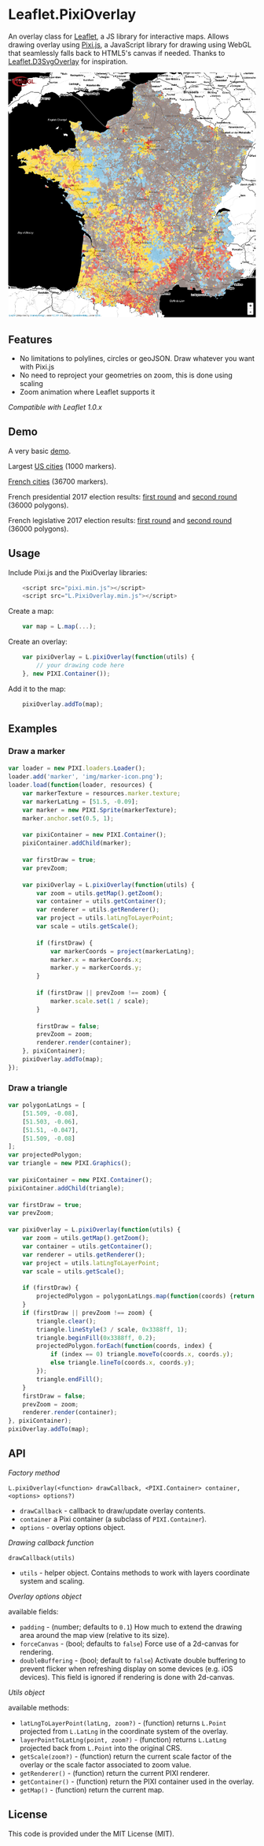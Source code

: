Leaflet.PixiOverlay
===================

An overlay class for [Leaflet](http://leafletjs.com), a JS
library for interactive maps.  Allows drawing overlay using [Pixi.js](http://www.pixijs.com/), a JavaScript library
for drawing using WebGL that seamlessly falls back to HTML5's canvas if needed. Thanks to [Leaflet.D3SvgOverlay](https://github.com/teralytics/Leaflet.D3SvgOverlay) for inspiration.

[![screenshot](/docs/img/Leaflet.PixiOverlay.png)](https://manubb.github.io/Leaflet.PixiOverlay/demo.html)

## Features

 * No limitations to polylines, circles or geoJSON. Draw whatever you want with Pixi.js
 * No need to reproject your geometries on zoom, this is done using scaling
 * Zoom animation where Leaflet supports it

*Compatible with Leaflet 1.0.x*

## Demo

A very basic [demo](https://manubb.github.io/Leaflet.PixiOverlay/leaflet-quickstart.html).

Largest [US cities](https://manubb.github.io/Leaflet.PixiOverlay/us-cities.html) (1000 markers).

[French cities](https://manubb.github.io/Leaflet.PixiOverlay/french-cities.html) (36700 markers).

French presidential 2017 election results: [first round](https://manubb.github.io/Leaflet.PixiOverlay/t1.html) and [second round](https://manubb.github.io/Leaflet.PixiOverlay/t2.html) (36000 polygons).

French legislative 2017 election results: [first round](https://manubb.github.io/Leaflet.PixiOverlay/leg-t1.html) and [second round](https://manubb.github.io/Leaflet.PixiOverlay/leg-t2.html) (36000 polygons).

## Usage

Include Pixi.js and the PixiOverlay libraries:

```js
    <script src="pixi.min.js"></script>
    <script src="L.PixiOverlay.min.js"></script>
```
Create a map:

```js
    var map = L.map(...);
```

Create an overlay:

```js
    var pixiOverlay = L.pixiOverlay(function(utils) {
        // your drawing code here
    }, new PIXI.Container());
```

Add it to the map:

```js
    pixiOverlay.addTo(map);
```
## Examples

### Draw a marker
```js
var loader = new PIXI.loaders.Loader();
loader.add('marker', 'img/marker-icon.png');
loader.load(function(loader, resources) {
    var markerTexture = resources.marker.texture;
    var markerLatLng = [51.5, -0.09];
    var marker = new PIXI.Sprite(markerTexture);
    marker.anchor.set(0.5, 1);

    var pixiContainer = new PIXI.Container();
    pixiContainer.addChild(marker);

    var firstDraw = true;
    var prevZoom;

    var pixiOverlay = L.pixiOverlay(function(utils) {
        var zoom = utils.getMap().getZoom();
        var container = utils.getContainer();
        var renderer = utils.getRenderer();
        var project = utils.latLngToLayerPoint;
        var scale = utils.getScale();

        if (firstDraw) {
            var markerCoords = project(markerLatLng);
            marker.x = markerCoords.x;
            marker.y = markerCoords.y;
        }

        if (firstDraw || prevZoom !== zoom) {
            marker.scale.set(1 / scale);
        }

        firstDraw = false;
        prevZoom = zoom;
        renderer.render(container);
    }, pixiContainer);
    pixiOverlay.addTo(map);
});
```
### Draw a triangle
```js
var polygonLatLngs = [
    [51.509, -0.08],
    [51.503, -0.06],
    [51.51, -0.047],
    [51.509, -0.08]
];
var projectedPolygon;
var triangle = new PIXI.Graphics();

var pixiContainer = new PIXI.Container();
pixiContainer.addChild(triangle);

var firstDraw = true;
var prevZoom;

var pixiOverlay = L.pixiOverlay(function(utils) {
    var zoom = utils.getMap().getZoom();
    var container = utils.getContainer();
    var renderer = utils.getRenderer();
    var project = utils.latLngToLayerPoint;
    var scale = utils.getScale();

    if (firstDraw) {
        projectedPolygon = polygonLatLngs.map(function(coords) {return project(coords);});
    }
    if (firstDraw || prevZoom !== zoom) {
        triangle.clear();
        triangle.lineStyle(3 / scale, 0x3388ff, 1);
        triangle.beginFill(0x3388ff, 0.2);
        projectedPolygon.forEach(function(coords, index) {
            if (index == 0) triangle.moveTo(coords.x, coords.y);
            else triangle.lineTo(coords.x, coords.y);
        });
        triangle.endFill();
    }
    firstDraw = false;
    prevZoom = zoom;
    renderer.render(container);
}, pixiContainer);
pixiOverlay.addTo(map);
```

## API

*Factory method*

    L.pixiOverlay(<function> drawCallback, <PIXI.Container> container, <options> options?)

 * `drawCallback`  - callback to draw/update overlay contents.
 * `container` a Pixi container (a subclass of `PIXI.Container`).
 * `options`  - overlay options object.


*Drawing callback function*

    drawCallback(utils)

 * `utils`  - helper object. Contains methods to work with layers coordinate system and scaling.

*Overlay options object*

available fields:

 * `padding` - (number; defaults to `0.1`) How much to extend the drawing area around the map view (relative to its size).
 * `forceCanvas` - (bool; defaults to `false`) Force use of a 2d-canvas for rendering.
 * `doubleBuffering` - (bool; default to `false`) Activate double buffering to prevent flicker when refreshing display on some devices (e.g. iOS devices). This field is ignored if rendering is done with 2d-canvas.

*Utils object*

available methods:

 * `latLngToLayerPoint(latLng, zoom?)`   - (function) returns `L.Point` projected from `L.LatLng` in the coordinate system of the overlay.
 * `layerPointToLatLng(point, zoom?)`    - (function) returns `L.LatLng` projected back from `L.Point` into the original CRS.
 * `getScale(zoom?)`  - (function) return the current scale factor of the overlay or the scale factor associated to zoom value.
 * `getRenderer()` - (function) return the current PIXI renderer.
 * `getContainer()` - (function) return the PIXI container used in the overlay.
 * `getMap()` - (function) return the current map.

## License

This code is provided under the MIT License (MIT).
